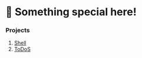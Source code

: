 # 🦀 Something special here!

### Projects

1. [Shell](https://github.com/mhnaufal/rust-book/tree/main/src/projects/shell)
2. [ToDoS](https://github.com/mhnaufal/rust-book/tree/main/src/projects/todos)
